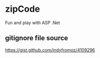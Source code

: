# zipCode

Fun and play with ASP .Net


## gitignore file source
https://gist.github.com/indyfromoz/4109296
